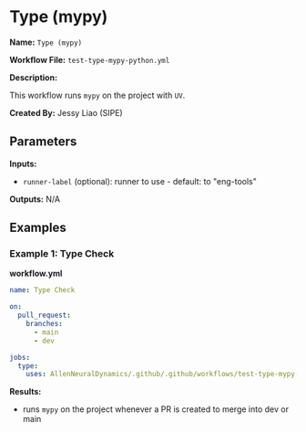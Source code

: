 # Type (mypy)

**Name:** ``Type (mypy)``

**Workflow File:** ``test-type-mypy-python.yml``

**Description:** 

This workflow runs ``mypy`` on the project with ``UV``.

**Created By:** Jessy Liao (SIPE)

## Parameters

**Inputs:**

- ``runner-label`` (optional): runner to use - default: to "eng-tools"

**Outputs:** N/A

## Examples

### Example 1: Type Check

**workflow.yml**
```yml
name: Type Check

on:
  pull_request:
    branches:
      - main
      - dev 

jobs: 
  type: 
    uses: AllenNeuralDynamics/.github/.github/workflows/test-type-mypy-python.yml@main
```

**Results:**

- runs ``mypy`` on the project whenever a PR is created to merge into dev or main

